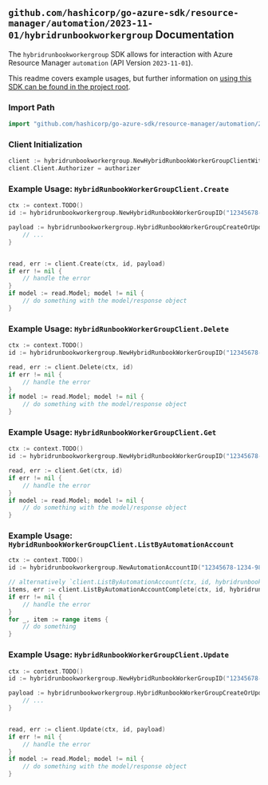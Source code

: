 
## `github.com/hashicorp/go-azure-sdk/resource-manager/automation/2023-11-01/hybridrunbookworkergroup` Documentation

The `hybridrunbookworkergroup` SDK allows for interaction with Azure Resource Manager `automation` (API Version `2023-11-01`).

This readme covers example usages, but further information on [using this SDK can be found in the project root](https://github.com/hashicorp/go-azure-sdk/tree/main/docs).

### Import Path

```go
import "github.com/hashicorp/go-azure-sdk/resource-manager/automation/2023-11-01/hybridrunbookworkergroup"
```


### Client Initialization

```go
client := hybridrunbookworkergroup.NewHybridRunbookWorkerGroupClientWithBaseURI("https://management.azure.com")
client.Client.Authorizer = authorizer
```


### Example Usage: `HybridRunbookWorkerGroupClient.Create`

```go
ctx := context.TODO()
id := hybridrunbookworkergroup.NewHybridRunbookWorkerGroupID("12345678-1234-9876-4563-123456789012", "example-resource-group", "automationAccountName", "hybridRunbookWorkerGroupName")

payload := hybridrunbookworkergroup.HybridRunbookWorkerGroupCreateOrUpdateParameters{
	// ...
}


read, err := client.Create(ctx, id, payload)
if err != nil {
	// handle the error
}
if model := read.Model; model != nil {
	// do something with the model/response object
}
```


### Example Usage: `HybridRunbookWorkerGroupClient.Delete`

```go
ctx := context.TODO()
id := hybridrunbookworkergroup.NewHybridRunbookWorkerGroupID("12345678-1234-9876-4563-123456789012", "example-resource-group", "automationAccountName", "hybridRunbookWorkerGroupName")

read, err := client.Delete(ctx, id)
if err != nil {
	// handle the error
}
if model := read.Model; model != nil {
	// do something with the model/response object
}
```


### Example Usage: `HybridRunbookWorkerGroupClient.Get`

```go
ctx := context.TODO()
id := hybridrunbookworkergroup.NewHybridRunbookWorkerGroupID("12345678-1234-9876-4563-123456789012", "example-resource-group", "automationAccountName", "hybridRunbookWorkerGroupName")

read, err := client.Get(ctx, id)
if err != nil {
	// handle the error
}
if model := read.Model; model != nil {
	// do something with the model/response object
}
```


### Example Usage: `HybridRunbookWorkerGroupClient.ListByAutomationAccount`

```go
ctx := context.TODO()
id := hybridrunbookworkergroup.NewAutomationAccountID("12345678-1234-9876-4563-123456789012", "example-resource-group", "automationAccountName")

// alternatively `client.ListByAutomationAccount(ctx, id, hybridrunbookworkergroup.DefaultListByAutomationAccountOperationOptions())` can be used to do batched pagination
items, err := client.ListByAutomationAccountComplete(ctx, id, hybridrunbookworkergroup.DefaultListByAutomationAccountOperationOptions())
if err != nil {
	// handle the error
}
for _, item := range items {
	// do something
}
```


### Example Usage: `HybridRunbookWorkerGroupClient.Update`

```go
ctx := context.TODO()
id := hybridrunbookworkergroup.NewHybridRunbookWorkerGroupID("12345678-1234-9876-4563-123456789012", "example-resource-group", "automationAccountName", "hybridRunbookWorkerGroupName")

payload := hybridrunbookworkergroup.HybridRunbookWorkerGroupCreateOrUpdateParameters{
	// ...
}


read, err := client.Update(ctx, id, payload)
if err != nil {
	// handle the error
}
if model := read.Model; model != nil {
	// do something with the model/response object
}
```
